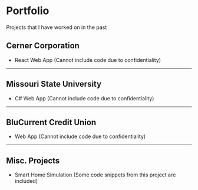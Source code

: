 # Portfolio
Projects that I have worked on in the past

## Cerner Corporation

- React Web App (Cannot include code due to confidentiality)
---

## Missouri State University

- C# Web App (Cannot include code due to confidentiality)
---

## BluCurrent Credit Union

- Web App (Cannot include code due to confidentiality)
---

## Misc. Projects

- Smart Home Simulation (Some code snippets from this project are included)
